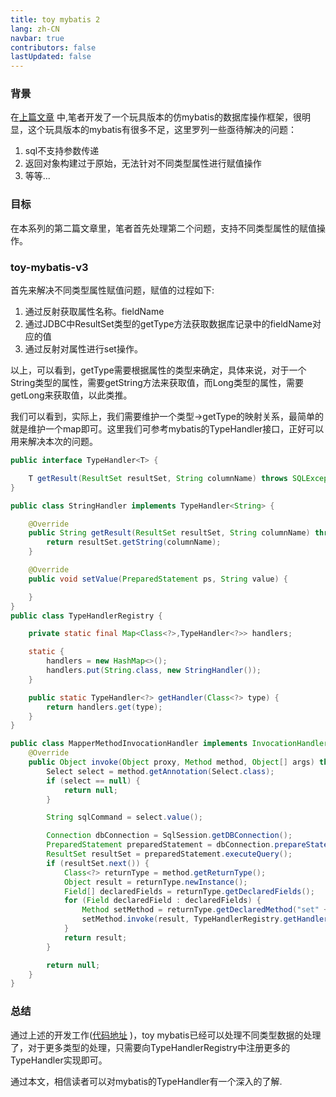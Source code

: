 ```yaml
---
title: toy mybatis 2
lang: zh-CN
navbar: true
contributors: false
lastUpdated: false
---
```


### 背景

在[上篇文章](https://xdushepherd91.github.io/vue-blog/toy-mybatis/1) 中,笔者开发了一个玩具版本的仿mybatis的数据库操作框架，很明显，这个玩具版本的mybatis有很多不足，这里罗列一些亟待解决的问题：
1. sql不支持参数传递
2. 返回对象构建过于原始，无法针对不同类型属性进行赋值操作
3. 等等...

### 目标

在本系列的第二篇文章里，笔者首先处理第二个问题，支持不同类型属性的赋值操作。

### toy-mybatis-v3 

首先来解决不同类型属性赋值问题，赋值的过程如下:
1. 通过反射获取属性名称。fieldName
2. 通过JDBC中ResultSet类型的getType方法获取数据库记录中的fieldName对应的值
3. 通过反射对属性进行set操作。

以上，可以看到，getType需要根据属性的类型来确定，具体来说，对于一个String类型的属性，需要getString方法来获取值，而Long类型的属性，需要getLong来获取值，以此类推。

我们可以看到，实际上，我们需要维护一个类型->getType的映射关系，最简单的就是维护一个map即可。这里我们可参考mybatis的TypeHandler接口，正好可以用来解决本次的问题。

```java
public interface TypeHandler<T> {

    T getResult(ResultSet resultSet, String columnName) throws SQLException;
}

public class StringHandler implements TypeHandler<String> {

    @Override
    public String getResult(ResultSet resultSet, String columnName) throws SQLException {
        return resultSet.getString(columnName);
    }

    @Override
    public void setValue(PreparedStatement ps, String value) {

    }
}
public class TypeHandlerRegistry {

    private static final Map<Class<?>,TypeHandler<?>> handlers;

    static {
        handlers = new HashMap<>();
        handlers.put(String.class, new StringHandler());
    }

    public static TypeHandler<?> getHandler(Class<?> type) {
        return handlers.get(type);
    }
}

public class MapperMethodInvocationHandler implements InvocationHandler {
    @Override
    public Object invoke(Object proxy, Method method, Object[] args) throws Throwable {
        Select select = method.getAnnotation(Select.class);
        if (select == null) {
            return null;
        }

        String sqlCommand = select.value();

        Connection dbConnection = SqlSession.getDBConnection();
        PreparedStatement preparedStatement = dbConnection.prepareStatement(sqlCommand);
        ResultSet resultSet = preparedStatement.executeQuery();
        if (resultSet.next()) {
            Class<?> returnType = method.getReturnType();
            Object result = returnType.newInstance();
            Field[] declaredFields = returnType.getDeclaredFields();
            for (Field declaredField : declaredFields) {
                Method setMethod = returnType.getDeclaredMethod("set" + StringUtils.capitalize(declaredField.getName()), declaredField.getType());
                setMethod.invoke(result, TypeHandlerRegistry.getHandler(declaredField.getType()).getResult(resultSet, declaredField.getName()));
            }
            return result;
        }

        return null;
    }
}
```

### 总结

通过上述的开发工作([代码地址](https://github.com/xdushepherd91/toy-mapper/tree/toy-mybatis-v3) )，toy mybatis已经可以处理不同类型数据的处理了，对于更多类型的处理，只需要向TypeHandlerRegistry中注册更多的TypeHandler实现即可。

通过本文，相信读者可以对mybatis的TypeHandler有一个深入的了解.







